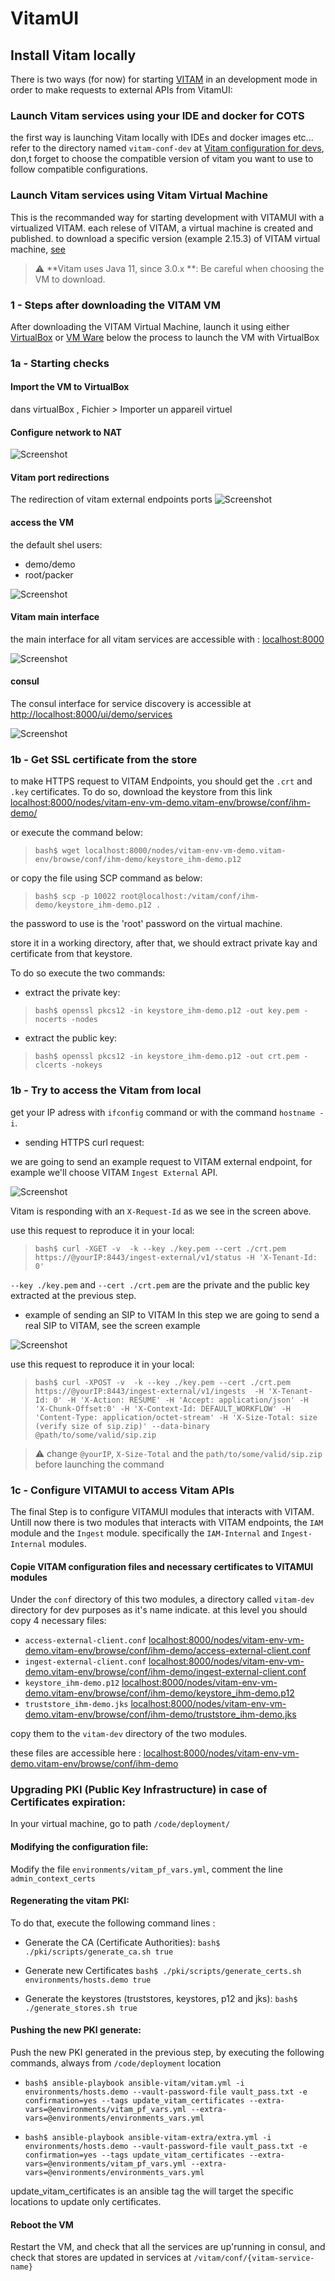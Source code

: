 # VitamUI
## Install Vitam locally

There is two ways (for now) for starting [VITAM](https://github.com/ProgrammeVitam/vitam) in an development mode in order to make 
requests to external APIs from VitamUI:
### Launch Vitam services using your IDE and docker for COTS
the first way is launching Vitam locally with IDEs and docker images etc... refer to the directory named `vitam-conf-dev`
 at [Vitam configuration for devs](https://github.com/ProgrammeVitam/vitam), don,t forget to choose the compatible 
 version of vitam you want to use to follow compatible configurations.
 

### Launch Vitam services using Vitam Virtual Machine

This is the recommanded way for starting development with VITAMUI with a virtualized VITAM.
each relese of VITAM, a virtual machine is created and published.
to download a specific version (example 2.15.3) of VITAM virtual machine, [see](https://download.programmevitam.fr/vitam_repository/2.15.3/VM/)

> :warning: **Vitam uses Java 11, since 3.0.x **: Be careful when choosing the VM to download.


### 1 - Steps after downloading the VITAM VM

After downloading the VITAM Virtual Machine, launch it using either [VirtualBox](https://www.virtualbox.org/) or [VM Ware](https://www.vmware.com)
below the process to launch the VM with VirtualBox

### 1a - Starting checks
 
#### Import the VM to VirtualBox

dans virtualBox , Fichier > Importer un appareil virtuel

#### Configure network to NAT
![Screenshot](images/ui-vbox-nat.png "NAT Configuration")

#### Vitam port redirections
The redirection of vitam external endpoints ports
![Screenshot](images/ui-ports-redirections.png "Ports Redirections")

#### access the VM
the default shel users: 
- demo/demo
- root/packer

![Screenshot](images/vm-start.png "VM Login Screen")
#### Vitam main interface
the main interface for all vitam services are accessible with : [localhost:8000](localhost:8000)

![Screenshot](images/main-interface.png "Main Interface")
#### consul

The consul interface for service discovery is accessible at [http://localhost:8000/ui/demo/services](http://localhost:8000/ui/demo/services)

![Screenshot](images/ui-consul.png "Consul")

### 1b - Get SSL certificate from the store
to make HTTPS request to VITAM Endpoints, you should get the `.crt` and `.key` certificates.
To do so, download the keystore from this link [localhost:8000/nodes/vitam-env-vm-demo.vitam-env/browse/conf/ihm-demo/](http://localhost:8000/nodes/vitam-env-vm-demo.vitam-env/browse/conf/ihm-demo/)

or execute the command below: 
>`bash$ wget localhost:8000/nodes/vitam-env-vm-demo.vitam-env/browse/conf/ihm-demo/keystore_ihm-demo.p12` 

or copy the file using SCP command as below:

>`bash$ scp -p 10022 root@localhost:/vitam/conf/ihm-demo/keystore_ihm-demo.p12 .`
 
the password to use is the 'root' password on the virtual machine.

store it in a working directory, after that, we should extract private kay and certificate from that keystore.

To do so execute the two commands:

- extract the private key:
>`bash$ openssl pkcs12 -in keystore_ihm-demo.p12 -out key.pem -nocerts -nodes`

- extract the public key:
>`bash$ openssl pkcs12 -in keystore_ihm-demo.p12 -out crt.pem -clcerts -nokeys`

### 1b - Try to access the Vitam from local
get your IP adress with `ifconfig` command or with the command `hostname -i`.

- sending HTTPS curl request:

we are going to send an example request to VITAM external endpoint, for example we'll choose VITAM `Ingest External` API.

![Screenshot](images/curl-status.png "Curl Status")

Vitam is responding with an `X-Request-Id` as we see in the screen above.

use this request to reproduce it in your local: 
>`bash$ curl -XGET -v  -k --key ./key.pem --cert ./crt.pem https://@yourIP:8443/ingest-external/v1/status -H 'X-Tenant-Id: 0'`

`--key ./key.pem` and `--cert ./crt.pem`  are the private and the public key extracted at the previous step.

- example of sending an SIP to VITAM
In this step we are going to send a real SIP to VITAM, see the screen example

![Screenshot](images/curl-ingest.png "Curl Status")

use this request to reproduce it in your local: 

>`bash$ curl -XPOST -v  -k --key ./key.pem --cert ./crt.pem https://@yourIP:8443/ingest-external/v1/ingests  -H 'X-Tenant-Id: 0' -H 'X-Action: RESUME' -H 'Accept: application/json' -H 'X-Chunk-Offset:0' -H 'X-Context-Id: DEFAULT_WORKFLOW' -H 'Content-Type: application/octet-stream' -H 'X-Size-Total: size (verify size of sip.zip)' --data-binary @path/to/some/valid/sip.zip`

> :warning: change `@yourIP`, `X-Size-Total` and the `path/to/some/valid/sip.zip` before launching the command

### 1c - Configure VITAMUI to access Vitam APIs
The final Step is to configure VITAMUI modules that interacts with VITAM.
Untill now there is two modules that interacts with VITAM endpoints,
the `IAM` module and the `Ingest` module. specifically the `IAM-Internal` and `Ingest-Internal` modules.

#### Copie VITAM configuration files and necessary certificates to VITAMUI modules
Under the `conf` directory of this two modules, a directory called `vitam-dev` directory for dev purposes as it's name indicate.
at this level you should copy 4 necessary files:
- `access-external-client.conf` [localhost:8000/nodes/vitam-env-vm-demo.vitam-env/browse/conf/ihm-demo/access-external-client.conf](localhost:8000/nodes/vitam-env-vm-demo.vitam-env/browse/conf/ihm-demo/access-external-client.conf)
- `ingest-external-client.conf` [localhost:8000/nodes/vitam-env-vm-demo.vitam-env/browse/conf/ihm-demo/ingest-external-client.conf](localhost:8000/nodes/vitam-env-vm-demo.vitam-env/browse/conf/ihm-demo/ingest-external-client.conf)
- `keystore_ihm-demo.p12` [localhost:8000/nodes/vitam-env-vm-demo.vitam-env/browse/conf/ihm-demo/keystore_ihm-demo.p12](localhost:8000/nodes/vitam-env-vm-demo.vitam-env/browse/conf/ihm-demo/keystore_ihm-demo.p12)
- `truststore_ihm-demo.jks` [localhost:8000/nodes/vitam-env-vm-demo.vitam-env/browse/conf/ihm-demo/truststore_ihm-demo.jks](localhost:8000/nodes/vitam-env-vm-demo.vitam-env/browse/conf/ihm-demo/truststore_ihm-demo.jks)

copy them to the `vitam-dev` directory of the two modules.

these files are accessible here : [localhost:8000/nodes/vitam-env-vm-demo.vitam-env/browse/conf/ihm-demo](localhost:8000/nodes/vitam-env-vm-demo.vitam-env/browse/conf/ihm-demo)

### Upgrading PKI (Public Key Infrastructure) in case of Certificates expiration:

In your virtual machine, go to path `/code/deployment/`

#### Modifying the configuration file:

Modify the file `environments/vitam_pf_vars.yml`, comment the line `admin_context_certs`

#### Regenerating the vitam PKI:

To do that, execute the following command lines :

- Generate the CA (Certificate Authorities):
 `bash$ ./pki/scripts/generate_ca.sh true`

- Generate new Certificates
 `bash$ ./pki/scripts/generate_certs.sh environments/hosts.demo true`

- Generate the keystores (truststores, keystores, p12 and jks):
 `bash$ ./generate_stores.sh true`

#### Pushing the new PKI generate:
Push the new PKI generated in the previous step, by executing the following commands, always from `/code/deployment` location

- `bash$ ansible-playbook ansible-vitam/vitam.yml -i environments/hosts.demo --vault-password-file vault_pass.txt -e confirmation=yes
--tags update_vitam_certificates --extra-vars=@environments/vitam_pf_vars.yml
--extra-vars=@environments/environments_vars.yml`

- `bash$ ansible-playbook ansible-vitam-extra/extra.yml -i environments/hosts.demo --vault-password-file vault_pass.txt -e confirmation=yes
--tags update_vitam_certificates --extra-vars=@environments/vitam_pf_vars.yml
--extra-vars=@environments/environments_vars.yml`

update_vitam_certificates is an ansible tag the will target the specific locations to update only certificates.

#### Reboot the VM

Restart the VM, and check that all the services are up'running in consul, and check that stores are updated in services at `/vitam/conf/{vitam-service-name}`
